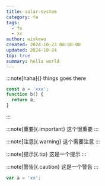 ```yaml
---
title: solar-system
category: fe
tags:
  - fe
  - xx
author: wiskewu
created: 2024-10-23 00:00:00
updated: 2024-10-24
top: true
summary: hello world
---
```


:::note[haha]{}
things goes there
```js
const a = 'xxx';
function b() {
  return a;
}
```
:::

:::note[重要]{.important}
这个很重要
:::

:::note[注意]{.warning}
这个需要注意
:::

:::note[提示]{.tip}
这是一个提示
:::

:::note[警告]{.caution}
这是一个警告
:::

<w-code-loadview src="test1.js" caption="TEST" lang="js"></w-code-loadview>

```js
var a = 'xx';
```